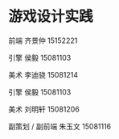 # 游戏设计实践

前端 齐景仲 15152221

引擎 侯毅 15081103

美术 李迪骁 15081214

引擎 侯毅 15081103

美术 刘明轩 15081206

副策划 / 副前端 朱玉文 15081116